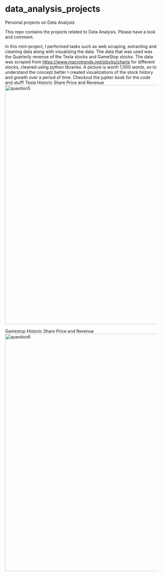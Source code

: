 # data_analysis_projects
Personal projects on Data Analysis

This repo contains the projects related to Data Analysis. 
Please have a look and comment.

In this mini-project, I performed tasks such as web scraping, extracting and cleaning data along with visualizing the data. The data that was used was the Quarterly revenue of the Tesla stocks and GameStop stocks. The data was scraped from https://www.macrotrends.net/stocks/charts for different stocks, cleaned using python libraries.  A picture is worth 1,000 words, so to understand the concept better I created visualizations of the stock history and growth over a period of time. Checkout the jupiter book for the code and stuff!
Tesla Historic Share Price and Revenue
<img width="788" alt="question5" src="https://user-images.githubusercontent.com/77712099/178104212-bbbb8eac-68bd-4497-9dc5-bcedcc0a1ccf.png">

Gamestop Historic Share Price and Revenue
<img width="782" alt="question6" src="https://user-images.githubusercontent.com/77712099/178104218-c14704fc-4833-4673-bfcf-546f040df10c.png">
